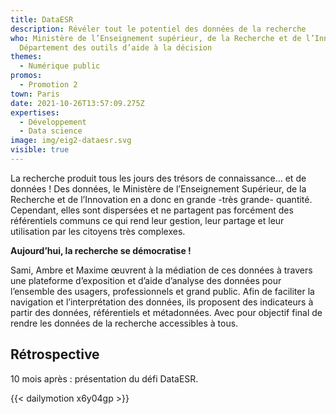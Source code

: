 ```yaml
---
title: DataESR
description: Révéler tout le potentiel des données de la recherche
who: Ministère de l’Enseignement supérieur, de la Recherche et de l’Innovation,
  Département des outils d’aide à la décision
themes:
  - Numérique public
promos:
  - Promotion 2
town: Paris
date: 2021-10-26T13:57:09.275Z
expertises:
  - Développement
  - Data science
image: img/eig2-dataesr.svg
visible: true
---
```

La recherche produit tous les jours des trésors de connaissance… et de données ! Des données, le Ministère de l’Enseignement Supérieur, de la Recherche et de l’Innovation en a donc en grande -très grande- quantité. Cependant, elles sont dispersées et ne partagent pas forcément des référentiels communs ce qui rend leur gestion, leur partage et leur utilisation par les citoyens très complexes.

**Aujourd’hui, la recherche se démocratise !**

Sami, Ambre et Maxime œuvrent à la médiation de ces données à travers une plateforme d’exposition et d’aide d’analyse des données pour l’ensemble des usagers, professionnels et grand public. Afin de faciliter la navigation et l’interprétation des données, ils proposent des indicateurs à partir des données, référentiels et métadonnées. Avec pour objectif final de rendre les données de la recherche accessibles à tous.

## Rétrospective

10 mois après : présentation du défi DataESR.

{{< dailymotion x6y04gp >}}
